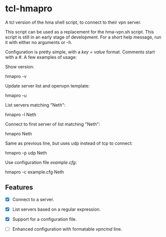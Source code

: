 tcl-hmapro
==========

A tcl version of the hma shell script, to connect to their vpn server.

This script can be used as a replacement for the hma-vpn.sh script. This script
is still in an early stage of development. For a short help message, run it with
either no arguments or -h.

Configuration is pretty simple, with a _key_ = _value_ format. Comments start
with a #. A few examples of usage:

Show version:

  hmapro -v

Update server list and openvpn template:

  hmapro -u

List servers matching "Neth":

  hmapro -l Neth

Connect to first server of list matching "Neth":

  hmapro Neth

Same as previous line, but uses udp instead of tcp to connect:

  hmapro -p udp Neth

Use configuration file _example.cfg_:

  hmapro -c example.cfg Neth


Features
--------
- [x] Connect to a server.
- [x] List servers based on a regular expression.
- [x] Support for a configuration file.
- [ ] Enhanced configuration with formatable _vpncmd_ line.


